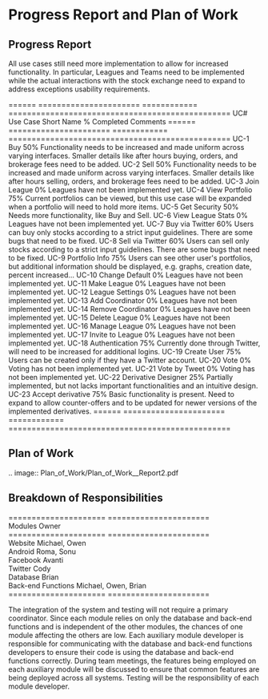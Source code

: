 Progress Report and Plan of Work
================================

Progress Report
---------------

All use cases still need more implementation to allow for increased functionality. In 
particular, Leagues and Teams need to be implemented while the actual interactions with the 
stock exchange need to expand to address exceptions usability requirements. 

======  ======================  ============  ================================================
UC#     Use Case Short Name      % Completed   Comments
======  ======================  ============  ================================================
UC-1    Buy                     50%           Functionality needs to be increased and made
                                              uniform across varying interfaces. Smaller 
                                              details like after hours buying, orders, and 
                                              brokerage fees need to be added.
UC-2    Sell                    50%           Functionality needs to be increased and made
                                              uniform across varying interfaces. Smaller 
                                              details like after hours selling, orders, and 
                                              brokerage fees need to be added.
UC-3    Join League             0%            Leagues have not been implemented yet.
UC-4    View Portfolio          75%           Current portfolios can be viewed, but this use 
                                              case will be expanded when a portfolio will need 
                                              to hold more items.
UC-5    Get Security            50%           Needs more functionality, like Buy and Sell.
UC-6    View League Stats       0%            Leagues have not been implemented yet.
UC-7    Buy via Twitter         60%           Users can buy only stocks according to a strict 
                                              input guidelines. There are some bugs that need 
                                              to be fixed.
UC-8    Sell via Twitter        60%           Users can sell only stocks according to a strict 
                                              input guidelines. There are some bugs that need 
                                              to be fixed.
UC-9    Portfolio Info          75%           Users can see other user's portfolios, but 
                                              additional information should be displayed, e.g. 
                                              graphs, creation date, percent increased...
UC-10   Change Default          0%            Leagues have not been implemented yet.
UC-11   Make League             0%            Leagues have not been implemented yet.
UC-12   League Settings         0%            Leagues have not been implemented yet.
UC-13   Add Coordinator         0%            Leagues have not been implemented yet.
UC-14   Remove Coordinator      0%            Leagues have not been implemented yet.
UC-15   Delete League           0%            Leagues have not been implemented yet.
UC-16   Manage League           0%            Leagues have not been implemented yet.
UC-17   Invite to League        0%            Leagues have not been implemented yet.
UC-18   Authentication          75%           Currently done through Twitter, will need to be 
                                              increased for additional logins.
UC-19   Create User             75%           Users can be created only if they have a Twitter 
                                              account.
UC-20   Vote                    0%            Voting has not been implemented yet.
UC-21   Vote by Tweet           0%            Voting has not been implemented yet.
UC-22   Derivative Designer     25%           Partially implemented, but not lacks important 
                                              functionalities and an intuitive design.
UC-23   Accept derivative       75%           Basic functionality is present. Need to expand to
                                              allow counter-offers and to be updated for newer
                                              versions of the implemented derivatives.
======  ======================  ============  ================================================

Plan of Work
------------
.. image:: Plan_of_Work/Plan_of_Work__Report2.pdf

Breakdown of Responsibilities
-----------------------------

=====================  ======================  
Modules                Owner                   
=====================  ======================  
Website                Michael, Owen           
Android                Roma, Sonu              
Facebook               Avanti                  
Twitter                Cody                    
Database               Brian                   
Back-end Functions     Michael, Owen, Brian    
=====================  ======================  

The integration of the system and testing will not require a primary coordinator. 
Since each module relies on only the database and back-end functions and is independent 
of the other modules, the chances of one module affecting the others are low. Each 
auxiliary module developer is responsible for communicating with the database and 
back-end functions developers to ensure their code is using the database and back-end 
functions correctly. During team meetings, the features being employed on each 
auxiliary module will be discussed to ensure that common features are being deployed 
across all systems. Testing will be the responsibility of each module developer. 



